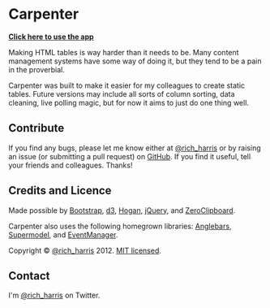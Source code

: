 Carpenter
=========

**<a href='http://rich-harris.github.com'>Click here to use the app</a>**

Making HTML tables is way harder than it needs to be. Many content management systems have some way of doing it, but they tend to be a pain in the proverbial.

Carpenter was built to make it easier for my colleagues to create static tables. Future versions may include all sorts of column sorting, data cleaning, live polling magic, but for now it aims to just do one thing well.


Contribute
----------

If you find any bugs, please let me know either at <a href='http://twitter.com/rich_harris'>@rich_harris</a> or by raising an issue (or submitting a pull request) on <a href='https://github.com/Rich-Harris/Carpenter'>GitHub</a>.
If you find it useful, tell your friends and colleagues. Thanks!


Credits and Licence
-------------------
<p>Made possible by <a href='http://twitter.github.com/bootstrap/index.html'>Bootstrap</a>, <a href='http://d3js.org/'>d3</a>, <a href='http://twitter.github.com/hogan.js/'>Hogan</a>, <a href='http://jquery.com/'>jQuery</a>, and <a href='https://github.com/jonrohan/ZeroClipboard'>ZeroClipboard</a>.</p>
<p>Carpenter also uses the following homegrown libraries: <a href='https://github.com/Rich-Harris/Anglebars'>Anglebars</a>, <a href='https://github.com/Rich-Harris/Supermodel'>Supermodel</a>, and <a href='https://github.com/Rich-Harris/EventManager'>EventManager</a>.</p>
<p>Copyright &copy; <a href='http://twitter.com/rich_harris'>@rich_harris</a> 2012. <a href='http://mit-license.org/'>MIT licensed</a>.</p>


Contact
-------
I'm <a href='http://twitter.com/rich_harris'>@rich_harris</a> on Twitter.